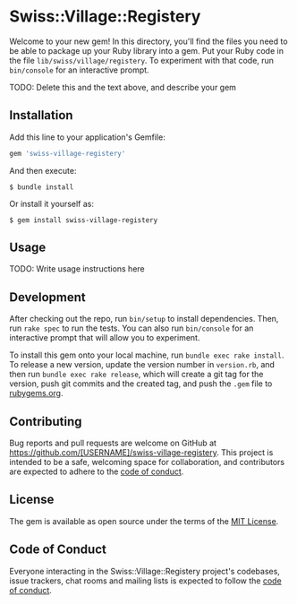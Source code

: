 # Swiss::Village::Registery

Welcome to your new gem! In this directory, you'll find the files you need to be able to package up your Ruby library into a gem. Put your Ruby code in the file `lib/swiss/village/registery`. To experiment with that code, run `bin/console` for an interactive prompt.

TODO: Delete this and the text above, and describe your gem

## Installation

Add this line to your application's Gemfile:

```ruby
gem 'swiss-village-registery'
```

And then execute:

    $ bundle install

Or install it yourself as:

    $ gem install swiss-village-registery

## Usage

TODO: Write usage instructions here

## Development

After checking out the repo, run `bin/setup` to install dependencies. Then, run `rake spec` to run the tests. You can also run `bin/console` for an interactive prompt that will allow you to experiment.

To install this gem onto your local machine, run `bundle exec rake install`. To release a new version, update the version number in `version.rb`, and then run `bundle exec rake release`, which will create a git tag for the version, push git commits and the created tag, and push the `.gem` file to [rubygems.org](https://rubygems.org).

## Contributing

Bug reports and pull requests are welcome on GitHub at https://github.com/[USERNAME]/swiss-village-registery. This project is intended to be a safe, welcoming space for collaboration, and contributors are expected to adhere to the [code of conduct](https://github.com/[USERNAME]/swiss-village-registery/blob/master/CODE_OF_CONDUCT.md).

## License

The gem is available as open source under the terms of the [MIT License](https://opensource.org/licenses/MIT).

## Code of Conduct

Everyone interacting in the Swiss::Village::Registery project's codebases, issue trackers, chat rooms and mailing lists is expected to follow the [code of conduct](https://github.com/[USERNAME]/swiss-village-registery/blob/master/CODE_OF_CONDUCT.md).
